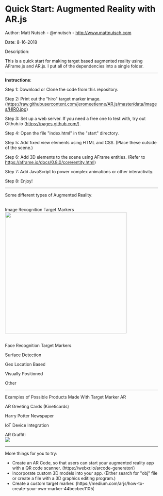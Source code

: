 <h1>Quick Start: Augmented Reality with AR.js</h1>

Author: Matt Nutsch - @mnutsch - http://www.mattnutsch.com

Date: 8-16-2018

Description:

This is a quick start for making target based augmented reality using AFrame.js and AR.js.
I put all of the dependencies into a single folder.

<hr>

<strong>Instructions:</strong>

Step 1: Download or Clone the code from this repository.

Step 2: Print out the "hiro" target marker image. (https://raw.githubusercontent.com/jeromeetienne/AR.js/master/data/images/HIRO.jpg)

Step 3: Set up a web server. If you need a free one to test with, try out Github.io (https://pages.github.com/).

Step 4: Open the file "index.html" in the "start" directory.

Step 5: Add fixed view elements using HTML and CSS. (Place these outside of the scene.) 

Step 6: Add 3D elements to the scene using AFrame entities. (Refer to https://aframe.io/docs/0.8.0/core/entity.html)

Step 7: Add JavaScript to power complex animations or other interactivity.

Step 8: Enjoy!

<hr>

Some different types of Augmented Reality:</br></br>

Image Recognition Target Markers</br>
<a href="https://www.mattnutsch.com/gifs/target_markers_chemistry.gif"><img src="https://www.mattnutsch.com/gifs/target_markers_chemistry.gif" width="400"/></a></br></br>

Face Recognition Target Markers</br>

Surface Detection</br>

Geo Location Based</br>

Visually Positioned</br>

Other</br>

<hr>

Examples of Possible Products Made With Target Marker AR</br>

AR Greeting Cards (Kineticards)</br>

Harry Potter Newspaper</br>

IoT Device Integration</br>

AR Graffiti</br>
<img src="https://www.mattnutsch.com/gifs/ar_graffiti.gif" />
    
<hr>

More things for you to try:

<ul>
<li>Create an AR Code, so that users can start your augmented reality app with a QR code scanner. (https://webxr.io/arcode-generator/)</li>

<li>Incorporate custom 3D models into your app. (Either search for "obj" file or create a file with a 3D graphics editing program.)</li>

<li>Create a custom target marker. (https://medium.com/arjs/how-to-create-your-own-marker-44becbec1105)</li>
</ul>


